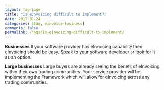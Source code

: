 ```yaml
---
layout: faq-page
title: "Is eInvoicing difficult to implement?"
date: 2017-02-24
categories: [faq, einvoice-business]
comments: false
permalink: /faqs/Is-eInvoicing-difficult-to-implement/
---
```

**Businesses**
If your software provider has eInvoicing capability then eInvoicing should be easy. Speak to your software developer or look for it as an option.

**Large businesses**
Large buyers are already seeing the benefit of eInvoicing within their own trading communities. Your service provider will be implementing the Framework which will allow for eInvoicing across any trading communities.
